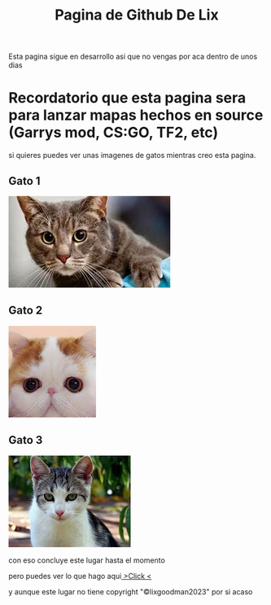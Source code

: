 <!DOCTYPE html>
<html class="backhtml">    
    <head>
        <meta charset="utf-8">
    </head>
    <body>
        <header>
            <h1>Pagina de Github De Lix</h1>
        </header>
        <p>Esta pagina sigue en desarrollo asi que no vengas por aca dentro de unos dias</p>
        <h1>Recordatorio que esta pagina sera para lanzar mapas hechos en source (Garrys mod, CS:GO, TF2, etc)</h1>
        <p>si quieres puedes ver unas imagenes de gatos mientras creo esta pagina.</p>
        <h2>Gato 1</h2>
        <img src="/Gatos/gato1.png">
        <h2>Gato 2</h2>
        <img src="/Gatos/gato2.png">
        <h2>Gato 3</h2>
        <img src="/Gatos/gato3.png">
        <footer>
            <p>con eso concluye este lugar hasta el momento<p>
            <p>pero puedes ver lo que hago aqui<a href="https://www.youtube.com/watch?v=dQw4w9WgXcQ&ab_channel=RickAstley"> >Click < </a></p>
            <p>y aunque este lugar no tiene copyright "&copy;lixgoodman2023" por si acaso
    </body>
</html>
